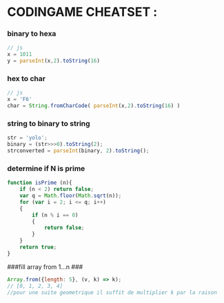 CODINGAME CHEATSET :
=====================

### binary to hexa ###

~~~javascript
// js
x = 1011
y = parseInt(x,2).toString(16)
~~~
### hex to char ###
~~~javascript
// js
x = 'F6'
char = String.fromCharCode( parseInt(x,2).toString(16) )
~~~
### string to binary to string ###
~~~javascript
str = 'yolo';
binary = (str>>>0).toString(2);
strconverted = parseInt(binary, 2).toString();
~~~
### determine if N is prime ###
~~~javascript
function isPrime (n){
    if (n < 2) return false;
    var q = Math.floor(Math.sqrt(n));
    for (var i = 2; i <= q; i++)
    {
        if (n % i == 0)
        {
            return false;
        }
    }
    return true;
}
~~~
###fill array from 1...n ###
~~~javascript
Array.from({length: 5}, (v, k) => k);    
// [0, 1, 2, 3, 4]
//pour une suite geometrique il suffit de multiplier k par la raison
~~~

